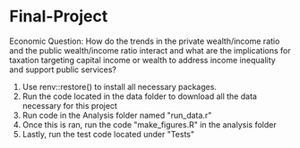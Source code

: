 # Final-Project

Economic Question: How do the trends in the private wealth/income ratio and the public wealth/income ratio interact and what are the implications for taxation targeting capital income or wealth to address income inequality and support public services?

1. Use renv::restore() to install all necessary packages.
2. Run the code located in the data folder to download all the data necessary for this project
3. Run code in the Analysis folder named "run_data.r"
4. Once this is ran, run the code "make_figures.R" in the analysis folder
5. Lastly, run the test code located under "Tests"


